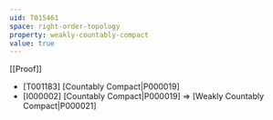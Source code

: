 ```yaml
---
uid: T015461
space: right-order-topology
property: weakly-countably-compact
value: true
---
```

[[Proof]]

* [T001183] [Countably Compact|P000019]
* [I000002] [Countably Compact|P000019] => [Weakly Countably Compact|P000021]

